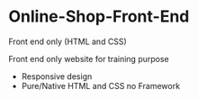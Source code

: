 # Online-Shop-Front-End
Front end only (HTML and CSS)

Front end only website for training purpose 
- Responsive design
- Pure/Native HTML and CSS no Framework 

